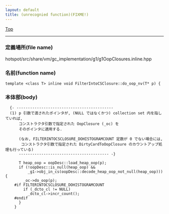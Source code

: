 ```yaml
---
layout: default
title: (unrecognied function)(FIXME!)
---
```

[Top](../index.html)

--- 
### 定義場所(file name)
hotspot/src/share/vm/gc_implementation/g1/g1OopClosures.inline.hpp

### 名前(function name)
```
template <class T> inline void FilterIntoCSClosure::do_oop_nv(T* p) {
```

### 本体部(body)
```
  {- -------------------------------------------
  (1) p 引数で渡されたポインタが, (NULL ではなくかつ) collection set 内を指していれば,
      コンストラクタ引数で指定された OopClosure (_oc) を 
      そのポインタに適用する.
  
      (なお, FILTERINTOCSCLOSURE_DOHISTOGRAMCOUNT 定数が 0 でない場合には,
       コンストラクタ引数で指定された DirtyCardToOopClosure のカウントアップ処理も行っている)
      ---------------------------------------- -}

	  T heap_oop = oopDesc::load_heap_oop(p);
	  if (!oopDesc::is_null(heap_oop) &&
	      _g1->obj_in_cs(oopDesc::decode_heap_oop_not_null(heap_oop))) {
	    _oc->do_oop(p);
	#if FILTERINTOCSCLOSURE_DOHISTOGRAMCOUNT
	    if (_dcto_cl != NULL)
	      _dcto_cl->incr_count();
	#endif
	  }
	}
	
```


